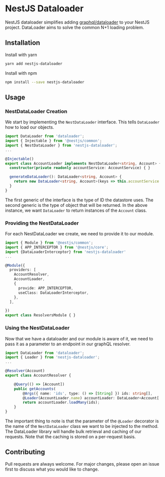 # NestJS Dataloader

NestJS dataloader simplifies adding [graphql/dataloader](https://github.com/graphql/dataloader) to your NestJS project. DataLoader aims to solve the common N+1 loading problem.

## Installation

Install with yarn

```bash
yarn add nestjs-dataloader
```

Install with npm

```bash
npm install --save nestjs-dataloader
```

## Usage

### NestDataLoader Creation

We start by implementing the `NestDataLoader` interface. This tells `DataLoader` how to load our objects.

```typescript
import DataLoader from 'dataloader';
import { Injectable } from '@nestjs/common';
import { NestDataLoader } from 'nestjs-dataloader';
...

@Injectable()
export class AccountLoader implements NestDataLoader<string, Account> {
  constructor(private readonly accountService: AccountService) { }

  generateDataLoader(): DataLoader<string, Account> {
    return new DataLoader<string, Account>(keys => this.accountService.findByIds(keys));
  }
}
```

The first generic of the interface is the type of ID the datastore uses. The second generic is the type of object that will be returned. In the above instance, we want `DataLoader` to return instances of the `Account` class.

### Providing the NestDataLoader

For each NestDataLoader we create, we need to provide it to our module.

```typescript
import { Module } from '@nestjs/common';
import { APP_INTERCEPTOR } from '@nestjs/core';
import {DataLoaderInterceptor} from 'nestjs-dataloader'
...

@Module({
  providers: [
    AccountResolver,
    AccountLoader,
    {
      provide: APP_INTERCEPTOR,
      useClass: DataLoaderInterceptor,
    },
  ],

})
export class ResolversModule { }
```

### Using the NestDataLoader

Now that we have a dataloader and our module is aware of it, we need to pass it as a parameter to an endpoint in our graphQL resolver.

```typescript
import DataLoader from 'dataloader';
import { Loader } from 'nestjs-dataloader';
...

@Resolver(Account)
export class AccountResolver {

    @Query(() => [Account])
    public getAccounts(
        @Args({ name: 'ids', type: () => [String] }) ids: string[],
        @Loader(AccountLoader.name) accountLoader: DataLoader<Account['id'], Account>): Promise<Account[]> {
        return accountLoader.loadMany(ids);
    }
}
```

The important thing to note is that the parameter of the `@Loader` decorator is the name of the `NestDataLoader` class we want to be injected to the method. The DataLoader library will handle bulk retrieval and caching of our requests. Note that the caching is stored on a per-request basis.

## Contributing

Pull requests are always welcome. For major changes, please open an issue first to discuss what you would like to change.
